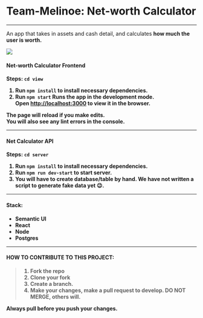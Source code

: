 # Team-Melinoe: Net-worth Calculator
<hr>

An app that takes in assets and cash detail, and calculates <b>how much the user is worth<b>.

<img src="https://res.cloudinary.com/vectormike/image/upload/v1569323885/screencapture-localhost-3002-calculator-2019-09-24-11_32_40.png">



#### Net-worth Calculator Frontend

Steps:
`cd view`


1. Run `npm install` to install necessary dependencies.
2. Run `npm start`
Runs the app in the development mode.<br>
Open [http://localhost:3000](http://localhost:3000) to view it in the browser.

The page will reload if you make edits.<br>
You will also see any lint errors in the console.

<hr/>


#### Net Calculator API

Steps:
`cd server`
1. Run `npm install` to install necessary dependencies.
2. Run `npm run dev-start` to start server.
3. You will have to create database/table by hand. We have not written a script to generate fake data yet :wink:.

<hr/>

#### Stack:
* Semantic UI
* React
* Node
* Postgres
<hr/>


#### HOW TO CONTRIBUTE TO THIS PROJECT:

> 1. Fork the repo 
> 2. Clone your fork
> 3. Create a branch.
> 4. Make your changes, make a pull request to develop. DO NOT MERGE, others will.
 
 <b>Always pull before you push your changes</b>.

